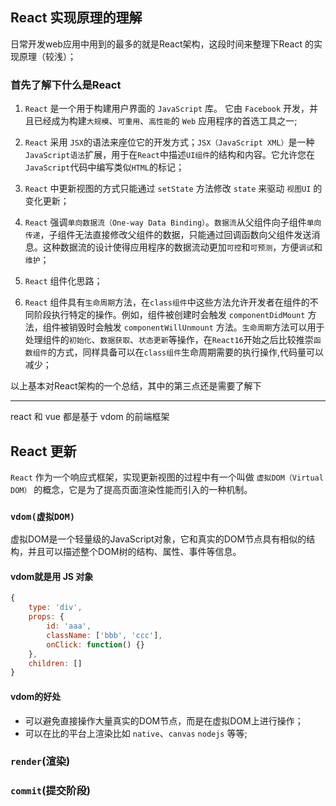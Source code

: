 ##  React 实现原理的理解

日常开发web应用中用到的最多的就是React架构，这段时间来整理下React 的实现原理（较浅）；

### 首先了解下什么是React

1. `React` 是一个用于构建用户界面的 `JavaScript` 库。 它由 `Facebook` 开发，并且已经成为构建`大规模`、`可重用`、`高性能`的 `Web` 应用程序的首选工具之一;


2. `React` 采用 `JSX`的语法来座位它的开发方式；`JSX（JavaScript XML）`是一种 `JavaScript语法`扩展，用于在`React`中描述`UI组件`的结构和内容。它允许您在`JavaScript`代码中编写类似`HTML`的标记；


3. `React` 中更新视图的方式只能通过 `setState` 方法修改 `state` 来驱动 `视图UI` 的变化更新；


4. `React` 强调`单向数据流（One-way Data Binding）`。`数据流`从父组件向子组件`单向传递`，子组件无法直接修改父组件的数据，只能通过回调函数向父组件发送消息。这种数据流的设计使得应用程序的数据流动更加`可控`和`可预测`，方便`调试`和`维护`；

5. `React` 组件化思路；


6. `React` 组件具有`生命周期`方法，在`class组件`中这些方法允许开发者在组件的不同阶段执行特定的操作。例如，组件被创建时会触发 `componentDidMount` 方法，组件被销毁时会触发 `componentWillUnmount` 方法。`生命周期`方法可以用于处理组件的`初始化`、`数据获取`、`状态更新`等操作，在`React16`开始之后比较推崇`函数组件`的方式，同样具备可以在`class组件`生命周期需要的执行操作,代码量可以减少；

以上基本对React架构的一个总结，其中的第三点还是需要了解下

---

react 和 vue 都是基于 vdom 的前端框架

## React 更新

`React` 作为一个响应式框架，实现更新视图的过程中有一个叫做 `虚拟DOM（Virtual DOM）` 的概念，它是为了提高页面渲染性能而引入的一种机制。

### `vdom(虚拟DOM)`

虚拟DOM是一个轻量级的JavaScript对象，它和真实的DOM节点具有相似的结构，并且可以描述整个DOM树的结构、属性、事件等信息。

#### vdom就是用 JS 对象

```js
{
    type: 'div',
    props: {
        id: 'aaa',
        className: ['bbb', 'ccc'],
        onClick: function() {}
    },
    children: []
}
```

#### vdom的好处

- 可以避免直接操作大量真实的DOM节点，而是在虚拟DOM上进行操作；
- 可以在比的平台上渲染比如 `native`、`canvas` `nodejs` 等等;

### `render`(渲染)


### `commit`(提交阶段)

